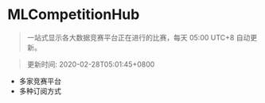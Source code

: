 # MLCompetitionHub

> 一站式显示各大数据竞赛平台正在进行的比赛，每天 05:00 UTC+8 自动更新。
  
> 更新时间: 2020-02-28T05:01:45+0800 

* 多家竞赛平台
* 多种订阅方式